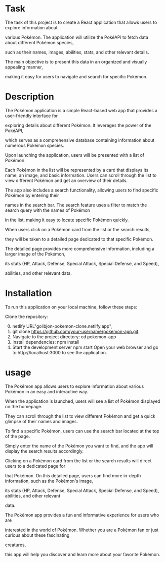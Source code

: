 # Task
The task of this project is to create a React application that allows users to explore information about 

various Pokémon. The application will utilize the PokéAPI to fetch data about different Pokémon species, 

such as their names, images, abilities, stats, and other relevant details. 

The main objective is to present this data in an organized and visually appealing manner, 

making it easy for users to navigate and search for specific Pokémon.

# Description
The Pokémon application is a simple React-based web app that provides a user-friendly interface for 

exploring details about different Pokémon. It leverages the power of the PokéAPI, 

which serves as a comprehensive database containing information about numerous Pokémon species.

Upon launching the application, users will be presented with a list of Pokémon. 

Each Pokémon in the list will be represented by a card that displays its name, an image, and basic information. Users can scroll through the list to view different Pokémon and get an overview of their details.

The app also includes a search functionality, allowing users to find specific Pokémon by entering their 

names in the search bar. The search feature uses a filter to match the search query with the names of Pokémon 

in the list, making it easy to locate specific Pokémon quickly.

When users click on a Pokémon card from the list or the search results, 

they will be taken to a detailed page dedicated to that specific Pokémon. 

The detailed page provides more comprehensive information, including a larger image of the Pokémon, 

its stats (HP, Attack, Defense, Special Attack, Special Defense, and Speed),
 
abilities, and other relevant data.

# Installation
To run this application on your local machine, follow these steps:

Clone the repository:

0. netlify URL"golibjon-pokemon-clone.netlify.app";
1. git clone https://github.com/your-username/pokemon-app.git
2. Navigate to the project directory:
cd pokemon-app
3. Install dependencies:
npm install
4. Start the development server
npm start
Open your web browser and go to http://localhost:3000 to see the application.

# usage
The Pokémon app allows users to explore information about various Pokémon in an easy and interactive way. 

When the application is launched, users will see a list of Pokémon displayed on the homepage. 

They can scroll through the list to view different Pokémon and get a quick glimpse of their names and images.

To find a specific Pokémon, users can use the search bar located at the top of the page. 

Simply enter the name of the Pokémon you want to find, and the app will display the search results accordingly.

Clicking on a Pokémon card from the list or the search results will direct users to a dedicated page for 

that Pokémon. On this detailed page, users can find more in-depth information, such as the Pokémon's image, 

its stats (HP, Attack, Defense, Special Attack, Special Defense, and Speed), abilities, and other relevant 

data.

The Pokémon app provides a fun and informative experience for users who are 

interested in the world of Pokémon. Whether you are a Pokémon fan or just curious about these fascinating 

creatures, 

this app will help you discover and learn more about your favorite Pokémon.
